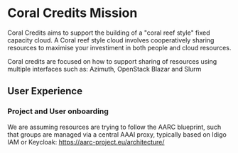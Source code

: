 # Coral Credits Mission

Coral Credits aims to support the building of a "coral reef style" fixed capacity cloud.
A Coral reef style cloud involves cooperatively sharing resources
to maximise your investiment in both people and cloud resources.

Coral credits are focused on how to support sharing of resources
using multiple interfaces such as:
Azimuth, OpenStack Blazar and Slurm

## User Experience

### Project and User onboarding

We are assuming resources are trying to follow the AARC blueprint,
such that groups are managed via a central AAAI proxy, typically
based on Idigo IAM or Keycloak:
https://aarc-project.eu/architecture/

